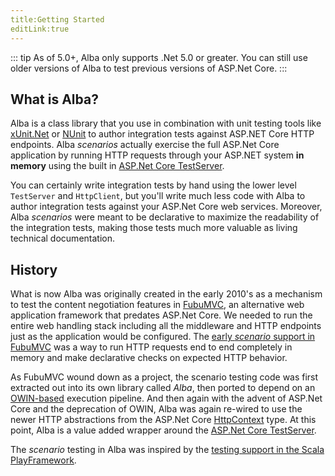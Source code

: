 ```yaml
---
title:Getting Started
editLink:true
---
```


::: tip
As of 5.0+, Alba only supports .Net 5.0 or greater. You can still use older versions of Alba to test previous versions of ASP.Net Core.
:::

## What is Alba?

Alba is a class library that you use in combination with unit testing tools like [xUnit.Net](https://xunit.github.io) or [NUnit](https://docs.nunit.org/) to author integration tests
against ASP.NET Core HTTP endpoints. Alba *scenarios* actually exercise the full ASP.Net Core application by running HTTP requests through your ASP.NET system **in memory** using the 
built in [ASP.Net Core TestServer](https://docs.microsoft.com/en-us/aspnet/core/test/integration-tests?view=aspnetcore-5.0).

You can certainly write integration tests by hand using the lower level `TestServer` and `HttpClient`, but you'll write much less code with Alba to author integration tests against your
ASP.Net Core web services. Moreover, Alba *scenarios* were meant to be declarative to maximize the readability of the integration tests, making those tests much more valuable as living
technical documentation.

## History

What is now Alba was originally created in the early 2010's as a mechanism to test the content negotiation features in [FubuMVC](https://fubumvc.github.io), an alternative web application framework that predates ASP.Net Core. 
We needed to run the entire web handling stack including all the middleware and HTTP endpoints just as the application would be configured. 
The [early *scenario* support in FubuMVC](https://jeremydmiller.com/2015/11/05/testing-http-handlers-with-no-web-server-in-sight/) was a way to run HTTP requests end to end
completely in memory and make declarative checks on expected HTTP behavior.

As FubuMVC wound down as a project, the scenario testing code was first extracted out into its own library called *Alba*, then ported to depend on an [OWIN-based](https://docs.microsoft.com/en-us/aspnet/core/fundamentals/owin?view=aspnetcore-5.0) execution pipeline.
And then again with the advent of ASP.Net Core and the deprecation of OWIN, Alba was again re-wired to use the newer HTTP abstractions from the ASP.Net Core [HttpContext](https://docs.microsoft.com/en-us/dotnet/api/microsoft.aspnetcore.http.httpcontext?view=aspnetcore-5.0) type.
At this point, Alba is a value added wrapper around the [ASP.Net Core TestServer](https://docs.microsoft.com/en-us/aspnet/core/test/integration-tests?view=aspnetcore-5.0).

The *scenario* testing in Alba was inspired by the [testing support in the Scala PlayFramework](https://www.playframework.com/documentation/2.8.x/ScalaFunctionalTestingWithSpecs2). 


